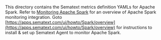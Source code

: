 This directory contains the Sematext metrics definition YAMLs for Apache Spark.  Refer to [Monitoring Apache Spark](https://sematext.com/docs/integration/spark/) for an overview of 
Apache Spark monitoring integration. Goto [https://apps.sematext.com/ui/howto/Spark/overview](https://apps.sematext.com/ui/howto/Spark/overview) for instructions to install & set up Sematext Agent to monitor Apache Spark.